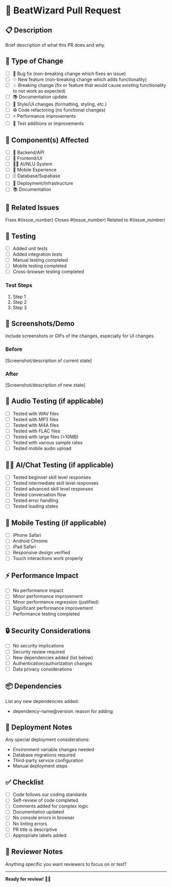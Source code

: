 # 🎵 BeatWizard Pull Request

## 📋 Description
Brief description of what this PR does and why.

## 🎯 Type of Change
- [ ] 🐛 Bug fix (non-breaking change which fixes an issue)
- [ ] ✨ New feature (non-breaking change which adds functionality)
- [ ] 💥 Breaking change (fix or feature that would cause existing functionality to not work as expected)
- [ ] 📚 Documentation update
- [ ] 🎨 Style/UI changes (formatting, styling, etc.)
- [ ] ♻️ Code refactoring (no functional changes)
- [ ] ⚡ Performance improvements
- [ ] 🧪 Test additions or improvements

## 🎪 Component(s) Affected
- [ ] 🎵 Backend/API
- [ ] 🎨 Frontend/UI
- [ ] 🧙‍♂️ AI/NLU System
- [ ] 📱 Mobile Experience
- [ ] 🗄️ Database/Supabase
- [ ] 🚀 Deployment/Infrastructure
- [ ] 📚 Documentation

## 🔗 Related Issues
Fixes #(issue_number)
Closes #(issue_number)
Related to #(issue_number)

## 🧪 Testing
- [ ] Added unit tests
- [ ] Added integration tests  
- [ ] Manual testing completed
- [ ] Mobile testing completed
- [ ] Cross-browser testing completed

### Test Steps
1. Step 1
2. Step 2
3. Step 3

## 📸 Screenshots/Demo
Include screenshots or GIFs of the changes, especially for UI changes.

### Before
[Screenshot/description of current state]

### After  
[Screenshot/description of new state]

## 🎵 Audio Testing (if applicable)
- [ ] Tested with WAV files
- [ ] Tested with MP3 files  
- [ ] Tested with M4A files
- [ ] Tested with FLAC files
- [ ] Tested with large files (>10MB)
- [ ] Tested with various sample rates
- [ ] Tested mobile audio upload

## 🧙‍♂️ AI/Chat Testing (if applicable)
- [ ] Tested beginner skill level responses
- [ ] Tested intermediate skill level responses
- [ ] Tested advanced skill level responses
- [ ] Tested conversation flow
- [ ] Tested error handling
- [ ] Tested loading states

## 📱 Mobile Testing (if applicable)
- [ ] iPhone Safari
- [ ] Android Chrome
- [ ] iPad Safari
- [ ] Responsive design verified
- [ ] Touch interactions work properly

## ⚡ Performance Impact
- [ ] No performance impact
- [ ] Minor performance improvement
- [ ] Minor performance regression (justified)
- [ ] Significant performance improvement
- [ ] Performance testing completed

## 🔒 Security Considerations
- [ ] No security implications
- [ ] Security review required
- [ ] New dependencies added (list below)
- [ ] Authentication/authorization changes
- [ ] Data privacy considerations

## 📦 Dependencies
List any new dependencies added:
- dependency-name@version: reason for adding

## 🚀 Deployment Notes
Any special deployment considerations:
- Environment variable changes needed
- Database migrations required
- Third-party service configuration
- Manual deployment steps

## ✅ Checklist
- [ ] Code follows our coding standards
- [ ] Self-review of code completed
- [ ] Comments added for complex logic
- [ ] Documentation updated
- [ ] No console errors in browser
- [ ] No linting errors
- [ ] PR title is descriptive
- [ ] Appropriate labels added

## 🎯 Reviewer Notes
Anything specific you want reviewers to focus on or test?

---

**Ready for review!** 🚀✨
